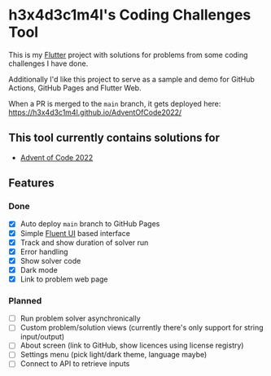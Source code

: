 # h3x4d3c1m4l's Coding Challenges Tool

This is my [Flutter](https://flutter.dev/) project with solutions for problems from some coding challenges I have done.

Additionally I'd like this project to serve as a sample and demo for GitHub Actions, GitHub Pages and Flutter Web.

When a PR is merged to the `main` branch, it gets deployed here: https://h3x4d3c1m4l.github.io/AdventOfCode2022/

## This tool currently contains solutions for

- [Advent of Code 2022](https://adventofcode.com/2022)

## Features

### Done

- [x] Auto deploy `main` branch to GitHub Pages
- [x] Simple [Fluent UI](https://pub.dev/packages/fluent_ui) based interface
- [X] Track and show duration of solver run
- [X] Error handling
- [X] Show solver code
- [X] Dark mode
- [X] Link to problem web page

### Planned

- [ ] Run problem solver asynchronically
- [ ] Custom problem/solution views (currently there's only support for string input/output)
- [ ] About screen (link to GitHub, show licences using license registry)
- [ ] Settings menu (pick light/dark theme, language maybe)
- [ ] Connect to API to retrieve inputs

